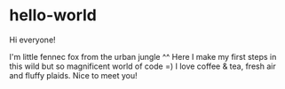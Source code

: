 # hello-world

Hi everyone!

I'm little fennec fox from the urban jungle ^^ Here I make my first steps in this wild but so magnificent world of code =)
I love coffee & tea, fresh air and fluffy plaids. Nice to meet you!

